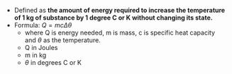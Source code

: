 - Defined as **the amount of energy required to increase the temperature of 1 kg of substance by 1 degree C or K without changing its state.**
- Formula: $Q = mc\Delta \theta$
	- where Q is energy needed, m is mass, c is specific heat capacity and $\theta$ as the temperature.
	- Q in Joules
	- m in kg
	- $\theta$ in degrees C or K